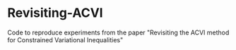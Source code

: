 # Revisiting-ACVI
Code to reproduce experiments from the paper "Revisiting the ACVI method for Constrained Variational Inequalities" 
